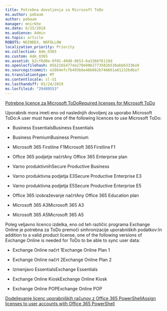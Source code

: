 ```yaml
---
title: Potrebna dovoljenja za Microsoft ToDo
ms.author: pebaum
author: pebaum
manager: mnirkhe
ms.date: 6/25/2018
ms.audience: Admin
ms.topic: article
ROBOTS: NOINDEX, NOFOLLOW
localization_priority: Priority
ms.collection: Adm_O365
ms.custom: Adm_O365
ms.assetid: b2cf6d0a-9f01-49d8-8653-6a3366f6119d
ms.openlocfilehash: 05b2165477de270d4062773582b530abb63336a9
ms.sourcegitcommit: e2864efcfb493b6e46b662b746661a61232bdba7
ms.translationtype: MT
ms.contentlocale: sl-SI
ms.lasthandoff: 01/24/2019
ms.locfileid: "29489553"
---
```

[<span data-ttu-id="c7665-102">Potrebne licence za Microsoft ToDo</span><span class="sxs-lookup"><span data-stu-id="c7665-102">Required licenses for Microsoft ToDo</span></span>](https://support.office.com/article/381e9d1b-c500-49b5-973e-890fd86528d7.aspx)
  
<span data-ttu-id="c7665-103">Uporabnik mora imeti eno od naslednjih dovoljenj za uporabo Microsoft ToDo:</span><span class="sxs-lookup"><span data-stu-id="c7665-103">A user must have one of the following licences to use Microsoft ToDo:</span></span>
  
- <span data-ttu-id="c7665-104">Business Essentials</span><span class="sxs-lookup"><span data-stu-id="c7665-104">Business Essentials</span></span>
    
- <span data-ttu-id="c7665-105">Business Premium</span><span class="sxs-lookup"><span data-stu-id="c7665-105">Business Premium</span></span>
    
- <span data-ttu-id="c7665-106">Microsoft 365 Firstline F1</span><span class="sxs-lookup"><span data-stu-id="c7665-106">Microsoft 365 Firstline F1</span></span>
    
- <span data-ttu-id="c7665-107">Office 365 podjetje načrt</span><span class="sxs-lookup"><span data-stu-id="c7665-107">Any Office 365 Enterprise plan</span></span>
    
- <span data-ttu-id="c7665-108">Varno produktivnih</span><span class="sxs-lookup"><span data-stu-id="c7665-108">Secure Productive Business</span></span>
    
- <span data-ttu-id="c7665-109">Varno produktivna podjetja E3</span><span class="sxs-lookup"><span data-stu-id="c7665-109">Secure Productive Enterprise E3</span></span>
    
- <span data-ttu-id="c7665-110">Varno produktivna podjetja E5</span><span class="sxs-lookup"><span data-stu-id="c7665-110">Secure Productive Enterprise E5</span></span>
    
- <span data-ttu-id="c7665-111">Office 365 izobraževanje načrt</span><span class="sxs-lookup"><span data-stu-id="c7665-111">Any Office 365 Education plan</span></span>
    
- <span data-ttu-id="c7665-112">Microsoft 365 A3</span><span class="sxs-lookup"><span data-stu-id="c7665-112">Microsoft 365 A3</span></span>
    
- <span data-ttu-id="c7665-113">Microsoft 365 A5</span><span class="sxs-lookup"><span data-stu-id="c7665-113">Microsoft 365 A5</span></span>
    
<span data-ttu-id="c7665-114">Poleg veljavno licenco izdelka, eno od teh različic programa Exchange Online je potrebna za ToDo premoči sinhronizacije uporabniških podatkov:</span><span class="sxs-lookup"><span data-stu-id="c7665-114">In addition to a valid product license, one of the following versions of Exchange Online is needed for ToDo to be able to sync user data:</span></span> 
  
- <span data-ttu-id="c7665-115">Exchange Online načrt 1</span><span class="sxs-lookup"><span data-stu-id="c7665-115">Exchange Online Plan 1</span></span>
    
- <span data-ttu-id="c7665-116">Exchange Online načrt 2</span><span class="sxs-lookup"><span data-stu-id="c7665-116">Exchange Online Plan 2</span></span>
    
- <span data-ttu-id="c7665-117">Izmenjavo Essentials</span><span class="sxs-lookup"><span data-stu-id="c7665-117">Exchange Essentials</span></span>
    
- <span data-ttu-id="c7665-118">Exchange Online Kiosk</span><span class="sxs-lookup"><span data-stu-id="c7665-118">Exchange Online Kiosk</span></span>
    
- <span data-ttu-id="c7665-119">Exchange Online POP</span><span class="sxs-lookup"><span data-stu-id="c7665-119">Exchange Online POP</span></span>
    
[<span data-ttu-id="c7665-120">Dodeljevanje licenc uporabniških računov z Office 365 PowerShell</span><span class="sxs-lookup"><span data-stu-id="c7665-120">Assign licenses to user accounts with Office 365 PowerShell</span></span>](https://docs.microsoft.com/en-us/office365/enterprise/powershell/assign-licenses-to-user-accounts-with-office-365-powershell )
  

